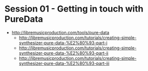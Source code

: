 # Session 01 - Getting in touch with PureData
- http://libremusicproduction.com/tools/pure-data
    - http://libremusicproduction.com/tutorials/creating-simple-synthesizer-pure-data-%E2%80%93-part-i
    - http://libremusicproduction.com/tutorials/creating-simple-synthesizer-pure-data-%E2%80%93-part-ii
    - http://libremusicproduction.com/tutorials/creating-simple-synthesizer-pure-data-%E2%80%93-part-iii
